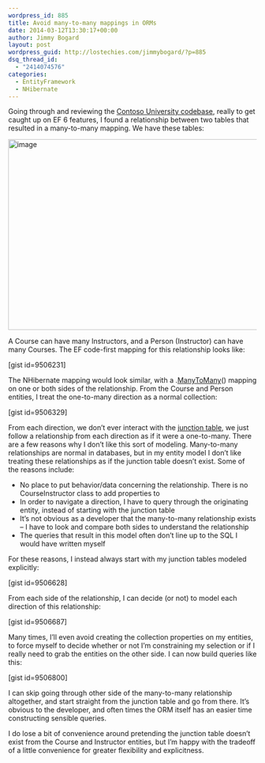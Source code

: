 ```yaml
---
wordpress_id: 885
title: Avoid many-to-many mappings in ORMs
date: 2014-03-12T13:30:17+00:00
author: Jimmy Bogard
layout: post
wordpress_guid: http://lostechies.com/jimmybogard/?p=885
dsq_thread_id:
  - "2414074576"
categories:
  - EntityFramework
  - NHibernate
---
```

Going through and reviewing the [Contoso University codebase](http://www.asp.net/mvc/tutorials/getting-started-with-ef-using-mvc), really to get caught up on EF 6 features, I found a relationship between two tables that resulted in a many-to-many mapping. We have these tables:

[<img style="border-top: 0px;border-right: 0px;border-bottom: 0px;padding-top: 0px;padding-left: 0px;border-left: 0px;padding-right: 0px" border="0" alt="image" src="http://lostechies.com/jimmybogard/files/2014/03/image_thumb2.png" width="541" height="386" />](http://lostechies.com/jimmybogard/files/2014/03/image2.png)

A Course can have many Instructors, and a Person (Instructor) can have many Courses. The EF code-first mapping for this relationship looks like:

[gist id=9506231]

The NHibernate mapping would look similar, with a .[ManyToMany](http://nhforge.org/doc/nh/en/index.html#collections-ofvalues)() mapping on one or both sides of the relationship. From the Course and Person entities, I treat the one-to-many direction as a normal collection:

[gist id=9506329]

From each direction, we don’t ever interact with the [junction table](http://en.wikipedia.org/wiki/Junction_table), we just follow a relationship from each direction as if it were a one-to-many. There are a few reasons why I don’t like this sort of modeling. Many-to-many relationships are normal in databases, but in my entity model I don’t like treating these relationships as if the junction table doesn’t exist. Some of the reasons include:

  * No place to put behavior/data concerning the relationship. There is no CourseInstructor class to add properties to
  * In order to navigate a direction, I have to query through the originating entity, instead of starting with the junction table
  * It’s not obvious as a developer that the many-to-many relationship exists – I have to look and compare both sides to understand the relationship
  * The queries that result in this model often don’t line up to the SQL I would have written myself

For these reasons, I instead always start with my junction tables modeled explicitly:

[gist id=9506628]

From each side of the relationship, I can decide (or not) to model each direction of this relationship:

[gist id=9506687]

Many times, I’ll even avoid creating the collection properties on my entities, to force myself to decide whether or not I’m constraining my selection or if I really need to grab the entities on the other side. I can now build queries like this:

[gist id=9506800]

I can skip going through other side of the many-to-many relationship altogether, and start straight from the junction table and go from there. It’s obvious to the developer, and often times the ORM itself has an easier time constructing sensible queries.

I do lose a bit of convenience around pretending the junction table doesn’t exist from the Course and Instructor entities, but I’m happy with the tradeoff of a little convenience for greater flexibility and explicitness.